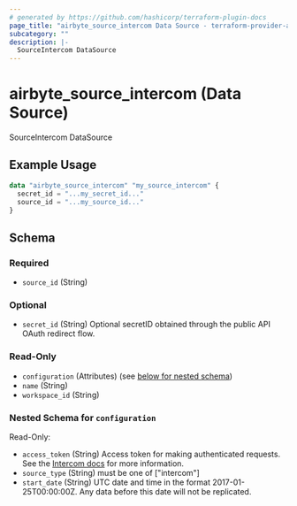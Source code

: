 ```yaml
---
# generated by https://github.com/hashicorp/terraform-plugin-docs
page_title: "airbyte_source_intercom Data Source - terraform-provider-airbyte"
subcategory: ""
description: |-
  SourceIntercom DataSource
---
```


# airbyte_source_intercom (Data Source)

SourceIntercom DataSource

## Example Usage

```terraform
data "airbyte_source_intercom" "my_source_intercom" {
  secret_id = "...my_secret_id..."
  source_id = "...my_source_id..."
}
```

<!-- schema generated by tfplugindocs -->
## Schema

### Required

- `source_id` (String)

### Optional

- `secret_id` (String) Optional secretID obtained through the public API OAuth redirect flow.

### Read-Only

- `configuration` (Attributes) (see [below for nested schema](#nestedatt--configuration))
- `name` (String)
- `workspace_id` (String)

<a id="nestedatt--configuration"></a>
### Nested Schema for `configuration`

Read-Only:

- `access_token` (String) Access token for making authenticated requests. See the <a href="https://developers.intercom.com/building-apps/docs/authentication-types#how-to-get-your-access-token">Intercom docs</a> for more information.
- `source_type` (String) must be one of ["intercom"]
- `start_date` (String) UTC date and time in the format 2017-01-25T00:00:00Z. Any data before this date will not be replicated.



